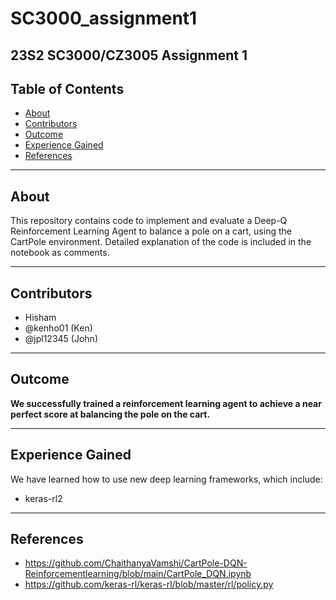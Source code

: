 # SC3000_assignment1
## 23S2 SC3000/CZ3005 Assignment 1

## Table of Contents
  * [About](#about)
  * [Contributors](#contributors)
  * [Outcome](#outcome)
  * [Experience Gained](#experience-gained)
  * [References](#references)



---

## About 

This repository contains code to implement and evaluate a Deep-Q Reinforcement Learning Agent to balance a pole on a cart, using the CartPole environment. Detailed explanation of the code is included in the notebook as comments.


---
## Contributors

- Hisham
- @kenho01 (Ken) 
- @jpl12345 (John)


---
## Outcome

<b> 
We successfully trained a reinforcement learning agent to achieve a near perfect score at balancing the pole on the cart.
</b> 

---
## Experience Gained

We have learned how to use new deep learning frameworks, which include:
-	keras-rl2


---
## References
- https://github.com/ChaithanyaVamshi/CartPole-DQN-Reinforcementlearning/blob/main/CartPole_DQN.ipynb
- https://github.com/keras-rl/keras-rl/blob/master/rl/policy.py
